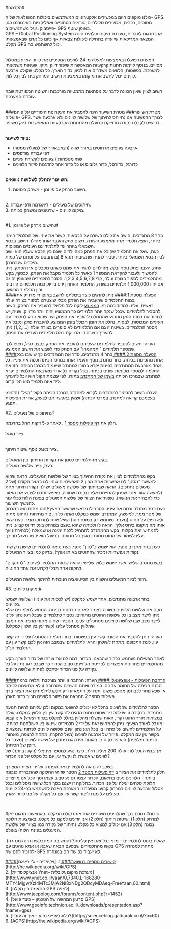 
#הקדמה#

כולנו מוקפים היום במכשירים אלקטרוניים המשתמשים ביכולות המופלאות של ה- GPS. מטוסים,רכבים, מכשירים סלולריים, גורמים בטחוניים ואפליקציות באינטרנט כגון פייסבוק וגוגל משתמשים ב- GPS באופן שוטף.<br>
GPS – Global Positioning System 
או בתרגום לעברית, מערכת מיקום עולמית הינה המצאהאמריקאית שיועדה בתחילה ליכולות צבאיות אך כיום כל אדם שבאמצעותו מקלט GPS יכול להשתמש בה.<br><br>
המערכת פועלת באמצעות למעלה מ-24 לווינים המקיפים את כדור הארץ במסלול מסויים. 
 בנוסף קיימות תחנות קרקעיות המאפשרות שיפור דיוק ותיקון שגיאות משמעותי למערכת.
בפשטות, הלווינים משדרים אות לכיוון כדור הארץ. כל מקלט שקולט ארבעה לווינים יכול לחשב את מיקומובאמצעות חישוב המרחק בינו לבין כל לווין.<br><br>
חשוב לציין שאין הכוונה לדבר על נוסחאות מתמטיות מורכבות והשיטה המפורטת שבה עובדת המערכת.
<br><br>###מטרת השיעור###
מטרת השיעור הינה להסביר את העקרונות היסודיים על פיהם פועל ה- GPS. 
לצורך ההפשטה אנו נתייחס לחיתוך של שלושה לווינים ולא ארבעה אשר דרושים לקבלת נקודה מדוייקת ונתעלם מהתחנות הקרקעיות המאפשרות דיוק משופר.
<br><br>
**ציוד לשיעור:**
* ארבעה צעיפים או חוטים באורך שווה (רצוי באורך של למעלה ממטר)
* דפי עבודה מודפסים 
* שתי מטפחות / צעיפים לקשירת עיניים
* כדורגל, כדורסל, כדור גלובוס או כל כדור אחר להדגמת פיזור הלווינים
<br><br>

**השיעור יתחלק לשלושה נושאים:**
<br>
1. חישוב מרחק על פי זמן  - משחק כיסאות.
<br>
2. חיתוכים של מעגלים - דיאגרמה ודפי עבודה.
<br>
3. מיקום לווינים - שרטוטים ומשחק בכיתה.
<br><br>

#1. חישוב מרחק על פי זמן:#

בחר 8 מתנדבים. הושב את כולם בשורה על הכסאות. 
קשור את עיניו של התלמיד הימני ביותר, הוצא תלמיד אחד מאמצע השורה. רשום פתק והעבר אותו מהילד היושב בכסא השמאלי ביותר עד לתלמיד עם העיניים המכוסות.
<br>
כעת, שאל את התלמיד שקיבל את הפתק כמה ילדים ישנם בין הכסא שעליו הוא יושב לבין הכסא השמאלי ביותר. 
סביר להניח שתשובתו תהא 8 (בהתבסס על זכרונו של כמות הילדים שנבחרה).
<br>
עתה, העבר פתק נוסף ובקש מהילדים להגיד את שמם כשהם מקבלים את הפתק.
ניתן להמשיך ולעבור להקראת המספר 1 כאשר כל תלמיד מקבל את הפתק.
לבסוף, בקש מהתלמידים לספור בצורה עולה, קרי 1,2,3,4,5,6,7,8. הסבר לתלמידים שבאופן זה גם אם יהיו 1,000,000 תלמידים בשורה, התלמיד האחרון ידע בדיוק כמה תלמידים היו בינו ובין התלמיד הראשון.
<br>
<u>
####הפעלה נוספת 1:####
</u>
ניתן להדגים כיצד ביכולתנו לחשב באופן די מדוייק את כמות התלמידים שהעבירו את הפתק מבלי שיצטרכו לספור בצורה עולה.
<br>
ראשית, עלינו למדוד כמה זמן <u>בממוצע</u> לוקח לכל תלמיד להעביר את הפתק.
חשוב להסביר לתלמידים שככל שנקח יותר תלמידים כך הממוצע יהיה יותר מדוייק.שנית, יש למדוד את כמות הזמן מהרגע שהתחלנו להעביר את הפתק ועד שהוא הגיע לתלמיד עם העיניים המכוסות. לבסוף, נחלק את הזמן הכולל בזמן הממוצע להעברת פתק ונקבל את מספר התלמידים.
בשיטה זו גם אם התלמידים לא סופרים בצורה עולה (....,1,2) ניתן להעריך בצורה די מדוייקת כמה תלמידים העבירו את הפתק.
<br><br>
הערה: חשוב להסביר לתלמידים שעליהם להעביר את הפתק בקצב רגיל, תצפו לכך שמספר תלמידים "יתמהמהו" עם הפתק כדי לשבש את חישוב הממוצע.
<br>
<u>
####הפעלה נוספת 2:####
</u>
בחר 4 מתנדבים. סדר את המתנדבים כך שישבו בכל אחת מהפינות בכיתה. בחר מתנדב נוסף והעמד אותו במרכז הכיתה וכסה את עינייו. כל אחד מארבעת המתנדבים בפינות יקרא בתורו למתנדב שיעמוד במרכז הכיתה. הזז את התלמיד למספר מקומות שונים בכיתה. בכל נקודה כל אחד מארבעת התלמידים יקרא למתנדב שבמרכז הכיתה 
<u> בשמו של המתנדב</u>
בתורו. לפי עוצמת הקול הוא יוכל להעריך ליד איזה תלמיד הוא הכי קרוב.
<br><br>
הערה: חשוב להבהיר למתנדבים לקרוא למתנדב במרכז הכיתה בקול "רגיל" (הדגימו בעצמכם קריאה למתנדב במרכז הכיתה) ושאין באפשרותם לצעוק, אחרת הפעילות תפגע.


#2. חיתוכים של מעגלים:#

חלק את
[דף פעילות מספר 1](gps/appendix-a.html "")
. לאחר כ-5 דקות החל בהדגמה.
<br><br>
צייר מעגל.

<div id="container" align="center">
<img src="gps/img02.png" title="" />
</div>

<br>
צייר מעגל נוסף שיצור חיתוך.
<br>

<div id="container" align="center">
<img src="gps/img03.png" title="" />
</div>

<br>
בקש מהתלמידים לסמן את נקודות החיתוך בין המעגלים.
<br>
כעת, צייר שלושה מעגלים.
<br>

<div id="container" align="center">
<img src="gps/img04.png" title="" />
</div>

<br>
בקש מהתלמידים לציין את נקודת החיתוך בציור של שלושת המעגלים.
הראה שהוא למעשה "מסנן" לנו אפשרות אחת מבין 2 האפשרויות שהיו לנו במצב הקודם (של 2 מעגלים נחתכים).
הראה שבחיתוך של שלושה מעגלים יש לנו נקודת חיתוך אחת (למעשה אזור אחד שניתן להתייחס אליו
כנקודה שחורה, באפשרותכם לצבוע את האזור כדי להבהיר את הנושא).
נשאיר את הציור של שלשות המעגלים בפינת הלוח ככלי עזר להמשך השיעור.
<br>
כעת בחר מתנדב וכסה את עיניו. הסבר לו מראש שכאשר הצעיף/חוט מתוח הוא במרחק של מטר ממך.
 למעשה, המתנדב ישמש כמקלט ואתה כלווין. 
  צור מתיחות (החוט מתוח ולא רפוי) על החוט (מעתה נשתמש רק במונח חוט) ושאל אותו למרחקו ממך.
  כעת שאל אותו מה מיקומו ביחס אליך.הראה לו ולכיתה שהוא בעצם במרחק בעל רדיוס קבוע.
 ניתן להמחיש זאת בקלות.
בקש מהמתנדב להתחיל ללכת ימינה או שמאלה (לבחירתו) אך עליו לשמור על החוט מתוח במשך כל תנועתו. בפועל הוא יבצע מעגל סביבך. 
<br>
<br>
כעת בחר מתנדב נוסף. הוא ישמש כ"לווין" נוסף.
 כעת נראה לתלמידים שישנן רק שתי נקודות אפשריות (נזכיר שהחוטים באותו אורך). 
 בדיוק כמו בציור המעגלים.
<br>

<div id="container" align="center">
<img src="gps/img05.png" title="" />
</div>

<br>
בקש מתנדב שלישי אשר ישמש כלווין שלישי והראה שכעת התלמיד לא יכול "להתקדם" למקום אחר
מבלי לקרוע את אחד החוטים.
<br>

<div id="container" align="center">
<img src="gps/img06.png" title="" />
</div>

<br>
חזור לציור המעגלים והשווה בין הסיטואציה הנוכחית לחיתוך שלושת המעגלים.

#3. מיקום לווינים:#

בחר ארבעה מתנדבים. אחד ישמש כמקלט (יש לכסות את עיניו) ושלושה ישמשו כלווינים.
<br>
מקם את שלושת הלווינים בשורה בצמוד לאחת הדפנות בכיתה.
המחש לתלמידים שלא ניתן לייצר מצב בו כל שלושת החוטים מתוחים.
נסביר לתלמידים שבכל רגע נתון עלינו לייצר מצב שבו שלושה לוויינים מסתכלים עלינו.
 הסבירו שחוט מתוח מדמה את המצב שהלווין מסתכל עלינו (קשר עין בין הלווין למקלט). 
<br><br>
הערה: ניתן להסביר את המונח קשר עין בפשטות. בחרו תלמיד והסתכלו עליו - זה קשר עין. כעת התכופפו מתחת לשולחן והראו לתלמידים שבמצב הזה אין לכם קשר עין עם התלמיד הנ"ל.
<br><br>
לאחר הפעילות נשתמש בכדור שהבאנו. 
הכדור ידמה לנו את צורתו של כדור הארץ. 
בקש מהתלמידים פתרונות אפשריים לפריסת הלוויינים סביב הכדור כך שבכל רגע נתון על כל נקודה על פני הכדור יסתכלו לפחות שלושה לווינים.
<br><br>
<u>
####הרחבת הפעילות - אופציונאלי:####
</u>
הערה: הרחבה זו יותר מורכבת ותלויה ברמת הבנת הכיתה של החומר עד כה. 
במידה ואתםחושבים שהרחבה זו לא מתאימה לכיתה או שלא נותר לכם זמן מספק פשוט וותרו על דוגמא זו ורק חלקו לתלמידים את הציור בדף פעילות מספר 2 המראה את פיזור הלווינים סביב כדור הארץ.
<br><br>
הסבר לתלמידים שהלווינים בחלל לא יכולים להשאר במקום ולכן עליהם להיות תנועה מתמדת.
בנקודה זו יש להסביר שחוט מתוח מדגים לנו קשר עין בין הלווין למקלט. אולם במציאות אורך החוט(קרי, האות שנשלח מהלווין בחלל למקלט בכדור הארץ) אינו קבוע ומוגבל לאורך הצעיף.
 ניתן להמחיש זאת על ידי 2 תלמידים שינועו בין השולחנות בכיתה.על התלמידים לחשוב על פתרון בו  בכל רגע נתון ישנם שלושה לווינים לפחות שנמצאים בקשר עין עם המקלט. פיזור של ארבעה לווינים (מעל לתקרה, מתחת לרצפה, מאחורי הכיתה ומלפניה) הוא פתרון טוב.באותה מידה גם פתרון של שישה לווינים (מעבר כל דופן של הכיתה).
<br>
אך במידה וכל לווין עולה 200 מיליון דולר. 
כיצד נגיע למספר מינימלי (הקטן ביותר) של לווינים שיאפשרו לנו קשר עין עם כל מקלט על פני הכדור?
<br><br>
בשלב זה נראה לתלמידים את הפתרון על ידי הציור המצורף.
<br>
חלק לתלמידים את הציור ב
[דף פעילות מספר 2](gps/appendix-b.html "")
הסבר שזוהי החלוקה שהתבררה כנכונה ביותר - הלווינים נעים בתיאום, הכדור עצמו גם נע סביב עצמו וסך הכל אנו מייצרים חלוקת פלחים יעילה על פני הכדור.
בחלוקה זו ישנם בסך הכל שישה מסלולים ובכל מסלול ארבעה לווינים במרחק קבוע.
מסיבה זו המערכת חייבת להשתמש בכ-24 לווינים פעילים על מנת ליצור קשר עין עם כל מקלט על פני כדור הארץ.
<br>

<div id="container" align="center">
<img src="gps/img08.png" title="" />
</div>

<br>

#סיכום#
נסכם בכך שהלווינים משדרים אות אותו קולט המקלט. 
 באמצעות תרגום זמן למרחק (חלק 1) ושיטות חיתוך (חלק 2) אנו יודעים למקם כל מקלט. 
  באמצעות חלוקה נכונה (חלק 3) אנו יכולים למצוא כל מקלט (חיתוך של נקודה כמו בציור של שלושת המעגלים בפינת הלוח) בעולם. 
<br><br>
שאלת בונוס לתלמידים – מתי בכל זאת אין קליטה? (התשובה המתבקשת הינה מנהרה). 
בקשו מהתלמידים שבפעם הבאה שאבא או אמא נוהגים עם GPS מתחת למנהרה להזכיר להם שה-GPS לא יעבוד כל עוד הם במנהרה.

<u>
####קישורים נוספים בנושא:####
</u>
1. [ויקיפדיה - ג'י.פי.אס](http://he.wikipedia.org/wiki/GPS)
<br>
2. [אנציקלופדיית Ynet– מערכת מיקום גלובלית](http://www.ynet.co.il/yaan/0,7340,L-168280-MTY4MjgwXzI4MTc3MjA2Nl8xNDg2ODcyMDAeq-FreeYaan,00.html)
<br>
3. [התאמה בין מקלט GPS למפה](http://www.jeepolog.com/forums/content.php?r=1452)
<br>
4. [סרטון המחשה של הטכניון – כיצד פועל GPS](http://www.geoinfo.technion.ac.il/_downloads/presentation.asp?fname=gps)
<br>
5. [בלוג לענייני מדע – איך זה עובד?](http://scienceblog.galbarak.co.il/?p=60)
<br>
6. [AGPS](http://he.wikipedia.org/wiki/AGPS)

